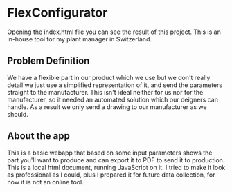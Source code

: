 # FlexConfigurator

Opening the index.html file you can see the result of this project. This is an in-house tool for my plant manager in Switzerland.

## Problem Definition
We have a flexible part in our product which we use but we don't really detail we just use a simplified representation of it, and send the parameters straight to the manufacturer.
This isn't ideal neither for us nor for the manufacturer, so it needed an automated solution which our deigners can handle. As a result we only send a
drawing to our manufacturer as we should.

## About the app
This is a basic webapp that based on some input parameters shows the part you'll want to produce and can export it to PDF to send it to production. This is a local html document, 
running JavaScript on it. I tried to make it look as professional as I could, plus I prepared it for future data collection, for now it is not an online tool.
